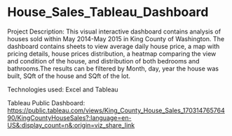 # House_Sales_Tableau_Dashboard

Project Description: This visual interactive dashboard contains analysis of houses sold within May 2014-May 2015 in King County of Washington. The dashboard contains sheets to view average daily house price, a map with pricing details, house prices distribution, a heatmap comparing the view and condition of the house, and distribution of both bedrooms and bathrooms.The results can be filtered by Month, day, year the house was built, SQft of the house and SQft of the lot.


Technologies used: Excel and Tableau


Tableau Public Dashboard: https://public.tableau.com/views/King_County_House_Sales_17031476576490/KingCountyHouseSales?:language=en-US&:display_count=n&:origin=viz_share_link
